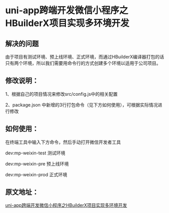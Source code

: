 # uni-app跨端开发微信小程序之HBuilderX项目实现多环境开发

## 解决的问题
由于项目有测试环境、预上线环境、正式环境，而通过HBuilderX编译器打包的话只有两个环境，所以我们需要用命令行的方式创建多个环境以适用于公司项目。

## 修改说明：
1、根据自己的项目情况来修改src/config.js中的相关配置

2、package.json 中新增的3行打包命令（见下方如何使用），可根据实际情况进行修改


## 如何使用：
在终端工具中输入下方命令，然后手动打开微信开发者工具

dev:mp-weixin-test 测试环境

dev:mp-weixin-pre  预上线环境

dev:mp-weixin-prod  正式环境

## 原文地址：
[uni-app跨端开发微信小程序之HBuilderX项目实现多环境开发](http://www.yilingsj.com/xwzj/2021-05-02/uni-app-HBuilderX-to-vue-cli.html)
